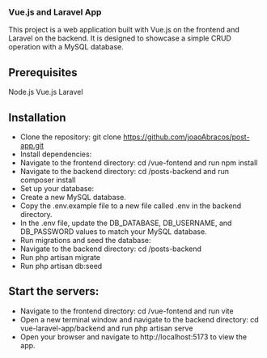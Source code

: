 ### Vue.js and Laravel App
This project is a web application built with Vue.js on the frontend and Laravel on the backend. It is designed to showcase a simple CRUD operation with a MySQL database.

## Prerequisites
Node.js
Vue.js
Laravel
## Installation
 - Clone the repository: git clone https://github.com/joaoAbracos/post-app.git
 - Install dependencies:
 - Navigate to the frontend directory: cd /vue-fontend and run npm install
 - Navigate to the backend directory: cd /posts-backend and run composer install
 - Set up your database:
 - Create a new MySQL database.
 - Copy the .env.example file to a new file called .env in the backend directory.
 - In the .env file, update the DB_DATABASE, DB_USERNAME, and DB_PASSWORD values to match your MySQL database.
 - Run migrations and seed the database:
 - Navigate to the backend directory: cd /posts-backend
 - Run php artisan migrate
 - Run php artisan db:seed
## Start the servers:
 - Navigate to the frontend directory: cd /vue-fontend and run vite
 - Open a new terminal window and navigate to the backend directory: cd vue-laravel-app/backend and run php artisan serve
 - Open your browser and navigate to http://localhost:5173 to view the app.
